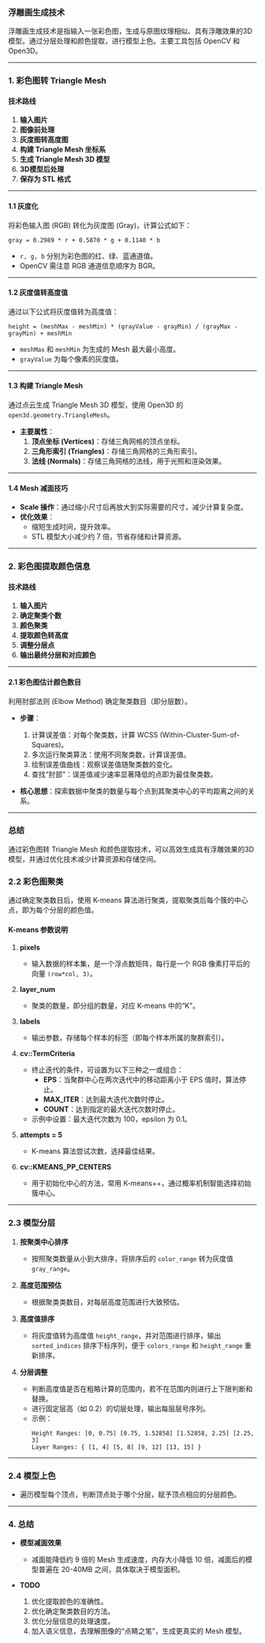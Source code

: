 ### 浮雕画生成技术  

浮雕画生成技术是指输入一张彩色图，生成与原图纹理相似、具有浮雕效果的3D模型。通过分层处理和颜色提取，进行模型上色。主要工具包括 OpenCV 和 Open3D。  

---

### 1. 彩色图转 Triangle Mesh  

#### 技术路线  
1. **输入图片**  
2. **图像前处理**  
3. **灰度图转高度图**  
4. **构建 Triangle Mesh 坐标系**  
5. **生成 Triangle Mesh 3D 模型**  
6. **3D模型后处理**  
7. **保存为 STL 格式**  

---

#### 1.1 灰度化  
将彩色输入图 (RGB) 转化为灰度图 (Gray)，计算公式如下：  
```  
gray = 0.2989 * r + 0.5870 * g + 0.1140 * b  
```  
- `r, g, b` 分别为彩色图的红、绿、蓝通道值。  
- OpenCV 需注意 RGB 通道信息顺序为 BGR。  

---

#### 1.2 灰度值转高度值  
通过以下公式将灰度值转为高度值：  
```  
height = (meshMax - meshMin) * (grayValue - grayMin) / (grayMax - grayMin) + meshMin  
```  
- `meshMax` 和 `meshMin` 为生成的 Mesh 最大最小高度。  
- `grayValue` 为每个像素的灰度值。  

---

#### 1.3 构建 Triangle Mesh  
通过点云生成 Triangle Mesh 3D 模型，使用 Open3D 的 `open3d.geometry.TriangleMesh`。  
- **主要属性**：  
  1. **顶点坐标 (Vertices)**：存储三角网格的顶点坐标。  
  2. **三角形索引 (Triangles)**：存储三角网格的三角形索引。  
  3. **法线 (Normals)**：存储三角网格的法线，用于光照和渲染效果。  

---

#### 1.4 Mesh 减面技巧  
- **Scale 操作**：通过缩小尺寸后再放大到实际需要的尺寸，减少计算复杂度。  
- **优化效果**：  
  - 缩短生成时间，提升效率。  
  - STL 模型大小减少约 7 倍，节省存储和计算资源。  

---

### 2. 彩色图提取颜色信息  

#### 技术路线  
1. **输入图片**  
2. **确定聚类个数**  
3. **颜色聚类**  
4. **提取颜色转高度**  
5. **调整分层点**  
6. **输出最终分层和对应颜色**  

---

#### 2.1 彩色图估计颜色数目  
利用肘部法则 (Elbow Method) 确定聚类数目（即分层数）。  
- **步骤**：  
  1. 计算误差值：对每个聚类数，计算 WCSS (Within-Cluster-Sum-of-Squares)。  
  2. 多次运行聚类算法：使用不同聚类数，计算误差值。  
  3. 绘制误差值曲线：观察误差值随聚类数的变化。  
  4. 查找“肘部”：误差值减少速率显著降低的点即为最佳聚类数。  

- **核心思想**：探索数据中聚类的数量与每个点到其聚类中心的平均距离之间的关系。  

--- 

### 总结  
通过彩色图转 Triangle Mesh 和颜色提取技术，可以高效生成具有浮雕效果的3D模型，并通过优化技术减少计算资源和存储空间。
### 2.2 彩色图聚类  
通过确定聚类数目后，使用 K-means 算法进行聚类，提取聚类后每个簇的中心点，即为每个分层的颜色值。  

#### K-means 参数说明  
1. **pixels**  
   - 输入数据的样本集，是一个浮点数矩阵，每行是一个 RGB 像素打平后的向量 `(row*col, 3)`。  

2. **layer_num**  
   - 聚类的数量，即分组的数量，对应 K-means 中的“K”。  

3. **labels**  
   - 输出参数，存储每个样本的标签（即每个样本所属的聚群索引）。  

4. **cv::TermCriteria**  
   - 终止迭代的条件，可设置为以下三种之一或组合：  
     - **EPS**：当聚群中心在两次迭代中的移动距离小于 EPS 值时，算法停止。  
     - **MAX_ITER**：达到最大迭代次数时停止。  
     - **COUNT**：达到指定的最大迭代次数时停止。  
   - 示例中设置：最大迭代次数为 100，epsilon 为 0.1。  

5. **attempts = 5**  
   - K-means 算法尝试次数，选择最佳结果。  

6. **cv::KMEANS_PP_CENTERS**  
   - 用于初始化中心的方法，常用 K-means++，通过概率机制智能选择初始簇中心。  

---

### 2.3 模型分层  
1. **按聚类中心排序**  
   - 按照聚类数量从小到大排序，将排序后的 `color_range` 转为灰度值 `gray_range`。  

2. **高度范围预估**  
   - 根据聚类类数目，对每层高度范围进行大致预估。  

3. **高度值排序**  
   - 将灰度值转为高度值 `height_range`，并对范围进行排序，输出 `sorted_indices` 排序下标序列，便于 `colors_range` 和 `height_range` 重新排序。  

4. **分层调整**  
   - 判断高度值是否在粗略计算的范围内，若不在范围内则进行上下限判断和替换。  
   - 进行固定层高（如 0.2）的切层处理，输出每层层号序列。  
   - 示例：  
     ```
     Height Ranges: [0, 0.75] [0.75, 1.52858] [1.52858, 2.25] [2.25, 3]  
     Layer Ranges: { [1, 4] [5, 8] [9, 12] [13, 15] }  
     ```  

---

### 2.4 模型上色  
- 遍历模型每个顶点，判断顶点处于哪个分层，赋予顶点相应的分层颜色。  

---

### 4. 总结  
- **模型减面效果**  
  - 减面能降低约 9 倍的 Mesh 生成速度，内存大小降低 10 倍，减面后的模型普遍在 20-40MB 之间，具体取决于模型面积。  

- **TODO**  
  1. 优化提取颜色的准确性。  
  2. 优化确定聚类数目的方法。  
  3. 优化分层信息的处理速度。  
  4. 加入语义信息，去理解图像的“点睛之笔”，生成更真实的 Mesh 模型。  
